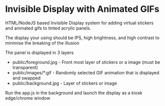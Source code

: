 # Invisible Display with Animated GIFs
HTML/NodeJS based Invisible Display system for adding virtual stickers and animated gifs to tinted acrylic panels. 

The display your using should be IPS, high brightness, and high contrast to minimise the breaking of the illusion

The panel is displayed in 3 layers
* public/foreground.jpg - Front most layer of stickers or a image (must be transparent)
* public/images/*.gif - Randomly selected GIF animation that is displayed and swapped
* public/background.jpg - Layer of stickers or image

Run the app.js in the background and launch the display as a kiosk edge/chrome window
